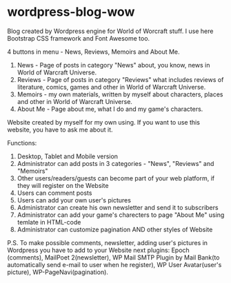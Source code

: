 # wordpress-blog-wow
Blog created by Wordpress engine for World of Worcraft stuff. I use here Bootstrap CSS framework and Font Awesome too.

4 buttons in menu - News, Reviews, Memoirs and About Me.

1. News - Page of posts in category "News" about, you know, news in World of Warcraft Universe.
2. Reviews - Page of posts in category "Reviews" what includes reviews of literature, comics, games and other in World of Warcraft Universe.
3. Memoirs - my own materials, written by myself about characters, places and other in World of Warcraft Universe.
4. About Me - Page about me, what I do and my game's characters.

Website created by myself for my own using. If you want to use this website, you have to ask me about it.

Functions:
1. Desktop, Tablet and Mobile version
2. Administrator can add posts in 3 categories - "News", "Reviews" and "Memoirs"
3. Other users/readers/guests can become part of your web platform, if they will register on the Website
3. Users can comment posts
4. Users can add your own user's pictures
5. Administrator can create his own newsletter and send it to subscribers
6. Administrator can add your game's charecters to page "About Me" using temlate in HTML-code
7. Administrator can customize pagination AND other styles of Website

P.S. To make possible comments, newsletter, adding user's pictures in Wordpress you have to add to your Website next plugins: Epoch (comments), MailPoet 2(newsletter), WP Mail SMTP Plugin by Mail Bank(to automatically send e-mail to user when he register), WP User Avatar(user's picture), WP-PageNavi(pagination).
